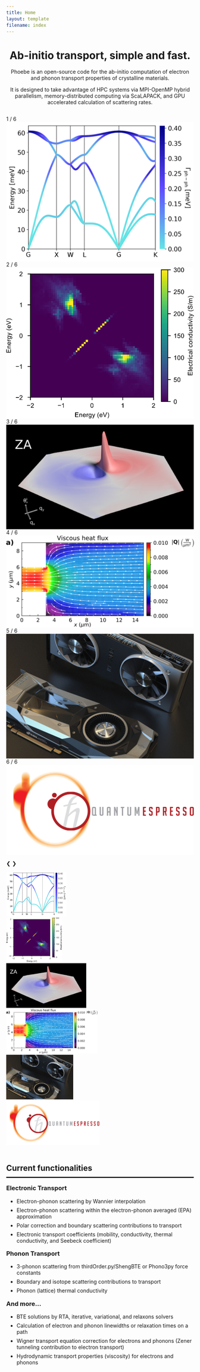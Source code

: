 ```yaml
---
title: Home
layout: template
filename: index
---
```


<head>
<style>
h1 {text-align: center;}
h2 {text-align: center;}

* {
  box-sizing: border-box;
}

img {
  vertical-align: middle;
}

/* Position the image container (needed to position the left and right arrows) */
.container {
  position: relative;
}

/* Hide the images by default */
.mySlides {
  display: none;
}

/* Add a pointer when hovering over the thumbnail images */
.cursor {
  cursor: pointer;
}

/* Next & previous buttons to the left/right of picture */
.prev,
.next {
  cursor: pointer;
  position: absolute;
  top: 40%;
  width: auto;
  padding: 16px;
  margin-top: -50px;
  color: white;
  background-color: rgba(0,0,0,0.4)
  font-weight: bold;
  font-size: 20px;
  border-radius: 0 3px 3px 0;
  user-select: none;
  -webkit-user-select: none;
}

/* Position the "next button" to the right */
.next {
  right: 0;
  border-radius: 3px 0 0 3px;
}

/* On hover, add a black background color with a little bit see-through */
.prev:hover,
.next:hover {
  background-color: #333;
}

/* background color without hover with a little bit see-through */
.prev, .next {
  background-color: #555;
  opacity: 0.7;
}

/* Number text (1/3 etc) */
.numbertext {
  color: #f2f2f2;
  font-size: 12px;
  padding: 8px 12px;
  position: absolute;
  top: 0;
}

/* Container for caption below the images */
.caption-container {
  text-align: center;
  background-color: #555;
  padding: 2px 16px;
  color: white;
}

.row:after {
  content: "";
  display: table;
  clear: both;
}

/* Six columns side by side */
.column {
  float: left;
  width: 16.66%;
}

/* Add a transparency effect for thumnbail images */
.demo {
  opacity: 0.6;
}

.active,
.demo:hover {
  opacity: 1;
}

</style>
</head>

<h1> Ab-initio transport, simple and fast.</h1>
<p style="text-align:center;">
Phoebe is an open-source code for the ab-initio computation of electron and phonon transport properties of crystalline materials.
</p>

<p style="text-align:center;">
It is designed to take advantage of HPC systems via MPI-OpenMP hybrid parallelism, memory-distributed computing via ScaLAPACK, and GPU accelerated calculation of scattering rates.
</p>

<div class="container" style="margin-top:2em;">
  <div class="mySlides">
    <div class="numbertext">1 / 6</div>
    <img src="pictures/home/colorPhdisp.png" style="max-height:450px; margin-left:auto; margin-right:auto; display: block">
  </div>

  <div class="mySlides">
    <div class="numbertext">2 / 6</div>
    <img src="pictures/home/wigner.png" style="max-height:450px; margin-left:auto; margin-right:auto; display: block">
  </div>

  <div class="mySlides">
    <div class="numbertext">3 / 6</div>
    <img src="pictures/home/relaxon.png" style="max-height:450px; margin-left:auto; margin-right:auto; display: block">
  </div>

  <div class="mySlides">
    <div class="numbertext">4 / 6</div>
    <img src="pictures/home/3.png" style="max-height:450px; width:100%; margin-left:auto; margin-right:auto; display: block">
  </div>

  <div class="mySlides">
    <div class="numbertext">5 / 6</div>
    <img src="pictures/home/5.png" style="max-height:450px; margin-left:auto; margin-right:auto; display: block">
  </div>

  <div class="mySlides">
    <div class="numbertext">6 / 6</div>
    <img src="pictures/home/6.jpg" style="max-height:450px; margin-left:auto; margin-right:auto; display: block">
  </div>

  <a class="prev" style="text-decoration: none" onclick="plusSlides(-1)">❮</a>
  <a class="next" style="text-decoration: none" onclick="plusSlides(1)">❯</a>

  <div class="caption-container">
    <p id="caption"></p>
  </div>

  <div class="row">
    <div class="column">
      <img class="demo cursor" src="pictures/home/colorPhdisp.png" style="max-height:120px" onclick="currentSlide(1)" alt="Phonon linewidths projected onto dispersion of silicon">
    </div>
    <div class="column">
      <img class="demo cursor" src="pictures/home/wigner.png" style="max-height:120px" onclick="currentSlide(2)" alt="Electron-phonon limited conductivity with the Wigner transport equation">
    </div>
    <div class="column">
      <img class="demo cursor" src="pictures/home/relaxon.png" style="max-height:120px" onclick="currentSlide(3)" alt="Phonon thermal conductivity with relaxon solver">
    </div>
    <div class="column">
      <img class="demo cursor" src="pictures/home/3.png" style="max-height:120px" onclick="currentSlide(4)" alt="Electron and phonon viscosity">
    </div>
    <div class="column">
      <img class="demo cursor" src="pictures/home/5.png" style="max-height:120px" onclick="currentSlide(5)" alt="GPU acceleration with Kokkos">
    </div>
    <div class="column">
      <img class="demo cursor" src="pictures/home/6.jpg" style="max-height:120px" onclick="currentSlide(6)" alt="Support for ab-initio data from Quantum ESPRESSO">
    </div>
  </div>
</div>

<br>

<h2 style="text-align:left; padding-bottom:0.5em; border-bottom:solid"> Current functionalities</h2>

<h3 style="margin:1em 0 1em 0;">Electronic Transport</h3>
  <ul style="padding-left:2em;">
    <li style="margin: 0 0 0.5em 0;"> Electron-phonon scattering by Wannier interpolation</li>
    <li style="margin: 0 0 0.5em 0;"> Electron-phonon scattering within the electron-phonon averaged (EPA) approximation</li>
    <li style="margin: 0 0 0.5em 0;"> Polar correction and boundary scattering contributions to transport</li>
    <li style="margin: 0 0 0em 0;"> Electronic transport coefficients (mobility, conductivity, thermal conductivity, and Seebeck coefficient)</li>
  </ul>
<h3 style="margin:1em 0 1em 0;">Phonon Transport</h3>
  <ul style="padding-left:2em;">
    <li style="margin: 0 0 0.5em 0;"> 3-phonon scattering from thirdOrder.py/ShengBTE or Phono3py force constants </li>
    <li style="margin: 0 0 0.5em 0;"> Boundary and isotope scattering contributions to transport</li>
    <li style="margin: 0 0 0em 0;"> Phonon (lattice) thermal conductivity</li>
  </ul>
<h3 style="margin:1em 0 1em 0;">And more...</h3>
  <ul style="padding-left:2em;">
    <li style="margin: 0 0 0.5em 0;"> BTE solutions by RTA, iterative, variational, and relaxons solvers</li>
    <li style="margin: 0 0 0.5em 0;"> Calculation of electron and phonon linewidths or relaxation times on a path</li>
    <li style="margin: 0 0 0.5em 0;"> Wigner transport equation correction for electrons and phonons (Zener tunneling contribution to electron transport)</li>
    <li style="margin: 0 0 0.5em 0;"> Hydrodynamic transport properties (viscosity) for electrons and phonons</li>
  </ul>

<script>
var slideIndex = 1;
showSlides(slideIndex);

function plusSlides(n) {
  showSlides(slideIndex += n);
}

function currentSlide(n) {
  showSlides(slideIndex = n);
}

function showSlides(n) {
  var i;
  var slides = document.getElementsByClassName("mySlides");
  var dots = document.getElementsByClassName("demo");
  var captionText = document.getElementById("caption");
  if (n > slides.length) {slideIndex = 1}
  if (n < 1) {slideIndex = slides.length}
  for (i = 0; i < slides.length; i++) {
      slides[i].style.display = "none";
  }
  for (i = 0; i < dots.length; i++) {
      dots[i].className = dots[i].className.replace(" active", "");
  }
  slides[slideIndex-1].style.display = "block";
  dots[slideIndex-1].className += " active";
  captionText.innerHTML = dots[slideIndex-1].alt;
}
</script>

